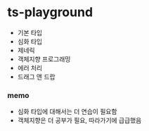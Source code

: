 # ts-playground

- 기본 타입
- 심화 타입
- 제네릭
- 객체지향 프로그래밍
- 에러 처리
- 드래그 앤 드랍

### memo

- 심화 타입에 대해서는 더 연습이 필요함
- 객체지향은 더 공부가 필요, 따라가기에 급급했음
